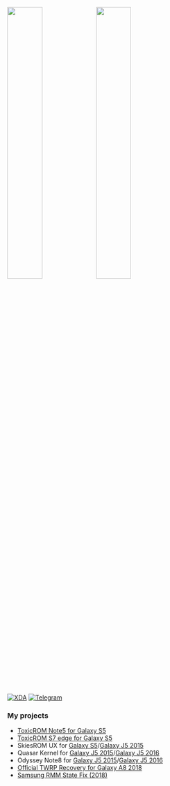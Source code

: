 <img align="left" width="40%" src="https://github-readme-stats.vercel.app/api?username=BlackMesa123&show_icons=true&theme=dark"> <img width="40%" src="https://github-readme-stats.vercel.app/api/top-langs/?username=BlackMesa123&layout=compact&theme=dark&langs_count=3">
<br clear="left"/>
<br />
<a href="https://forum.xda-developers.com/m/blackmesa123.6911575/" target="_blank"><img alt="XDA" src="https://img.shields.io/badge/XDA-2DAAE9?style=for-the-badge&logo=XDA-Developers&logoColor=white"></a>
<a href="https://t.me/salvo_giangri" target="_blank"><img alt="Telegram" src="https://img.shields.io/badge/Telegram-0088CC?style=for-the-badge&logo=Telegram&logoColor=white"></a>

### My projects
- [ToxicROM Note5 for Galaxy S5](https://forum.xda-developers.com/t/rom-aoh2-5-1-1-toxicrom-note5-v1-s6-beta-r2.3284146/)
- [ToxicROM S7 edge for Galaxy S5](https://forum.xda-developers.com/t/rom-bph6-6-0-1-toxicrom-sr-beta-s7-edge.3444566/)
- SkiesROM UX for [Galaxy S5](https://forum.xda-developers.com/t/rom-aqf5-6-0-1-g900x-skiesrom-ux-v3-2-a7-2017.3519130/)/[Galaxy J5 2015](https://forum.xda-developers.com/t/rom-bpj8-6-0-1-j500x-skiesrom-ux-beta-note7.3527500/)
- Quasar Kernel for [Galaxy J5 2015](https://forum.xda-developers.com/t/kernel-tw-7-1-1-j500x-quasar-kernel-v2-0.3729474/)/[Galaxy J5 2016](https://forum.xda-developers.com/t/kernel-tw-7-1-1-j510x-quasar-kernel-v2-0.3740626/)
- Odyssey Note8 for [Galaxy J5 2015](https://forum.xda-developers.com/t/rom-tw-bqk6-7-1-1-j500x-odyssey-note8-v1.3729697/)/[Galaxy J5 2016](https://forum.xda-developers.com/t/rom-tw-bqk6-7-1-1-j510x-odyssey-note8-v1.3744713/)
- [Official TWRP Recovery for Galaxy A8 2018](https://forum.xda-developers.com/t/recovery-official-twrp-3-3-1-0-for-galaxy-a8-2018.3818201/)
- [Samsung RMM State Fix (2018)](https://forum.xda-developers.com/t/how-to-root-after-january-security-patch-sm-a520f-a5-2017.3739225/page-2#post-75360965)
